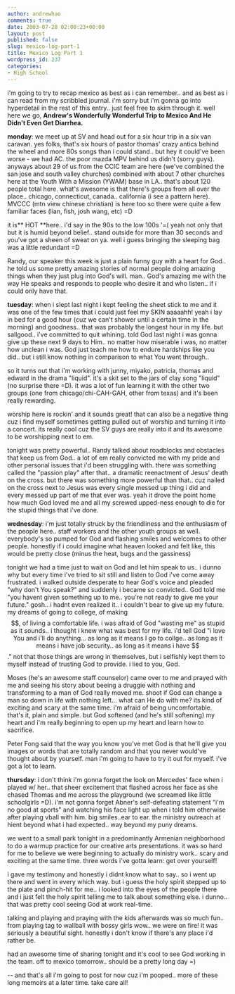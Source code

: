 ```yaml
---
author: andrewhao
comments: true
date: 2003-07-28 02:00:23+00:00
layout: post
published: false
slug: mexico-log-part-1
title: Mexico Log Part 1
wordpress_id: 237
categories:
- High School
---
```


i'm going to try to recap mexico as best as i can remember.. and as best as i can read from my scribbled journal. i'm sorry but i'm gonna go into hyperdetail in the rest of this entry.. just feel free to skim through it. well here we go, **Andrew's Wonderfully Wonderful Trip to Mexico And He Didn't Even Get Diarrhea.**

**monday**: we meet up at SV and head out for a six hour trip in a six van caravan. yes folks, that's six hours of pastor thomas' crazy antics behind the wheel and more 80s songs than i could stand.. but hey it could've been worse - we had AC. the poor mazda MPV behind us didn't (sorry guys). anyways about 29 of us from the CCIC team are here (we've combined the san jose and south valley churches) combined with about 7 other churches here at the Youth With a Mission (YWAM) base in LA.. that's about 120 people total here. what's awesome is that there's groups from all over the place.. chicago, connecticut, canada.. california (i see a pattern here). MVCCC (mtn view chinese christian) is here too so there were quite a few familiar faces (lian, fish, josh wang, etc) =D

it is** HOT **here.. i'd say in the 90s to the low 100s '=( yeah not only that but it is humid beyond belief.. stand outside for more than 30 seconds and you've got a sheen of sweat on ya. well i guess bringing the sleeping bag was a little redundant =D

Randy, our speaker this week is just a plain funny guy with a heart for God.. he told us some pretty amazing stories of normal people doing amazing things when they just plug into God's will. man.. God's amazing me with the way He speaks and responds to people who desire it and who listen.. if i could only have that.

**tuesday**: when i slept last night i kept feeling the sheet stick to me and it was one of the few times that i could just feel my SKIN aaaaahh! yeah i lay in bed for a good hour (cuz we can't shower until a certain time in the morning) and goodness.. that was probably the longest hour in my life. but sallgood.. i've committed to quit whining. told God last night i was gonna give up these next 9 days to Him.. no matter how miserable i was, no matter how unclean i was. God just teach me how to endure hardships like you did.. but i still know nothing in comparison to what You went through..

so it turns out that i'm working with junny, miyako, patricia, thomas and edward in the drama "liquid". it's a skit set to the jars of clay song "liquid" (no surprise there =D).  it was a lot of fun learning it with the other two groups (one from chicago/chi-CAH-GAH, other from texas) and it's been really rewarding.

worship here is rockin' and it sounds great! that can also be a negative thing cuz i find myself sometimes getting pulled out of worship and turning it into a concert. its really cool cuz the SV guys are really into it and its awesome to be worshipping next to em.

tonight was pretty powerful.. Randy talked about roadblocks and obstacles that keep us from God.. a lot of em really convicted me with my pride and other personal issues that i'd been struggling with. there was something called the "passion play" after that.. a dramatic reenactment of Jesus' death on the cross. but there was something more powerful than that.. cuz nailed on the cross next to Jesus was every single messed up thing i did and every messed up part of me that ever was. yeah it drove the point home how much God loved me and all my screwed upped-ness enough to die for the stupid things that i've done.

**wednesday**: i'm just totally struck by the friendliness and the enthusiasm of the people here.. staff workers and the other youth groups as well. everybody's so pumped for God and flashing smiles and welcomes to other people. honestly if i could imagine what heaven looked and felt like, this would be pretty close (minus the heat, bugs and the gassiness)

tonight we had a time just to wait on God and let him speak to us.. i dunno why but every time i've tried to sit still and listen to God i've come away frustrated. i walked outside desperate to hear God's voice and pleaded "why don't You speak?"
and suddenly i became so convicted.. God told me "you havent given something up to me.. you're not ready to give me your future." gosh.. i hadnt even realized it.. i couldn't bear to give up my future. my dreams of going to college, of making $$, of living a comfortable life. i was afraid of God "wasting me" as stupid as it sounds.. i thought i knew what was best for my life. i'd tell God "i love You and i'll do anything... as long as it means I go to collge.. as long as it means i have job security.. as long as it means i have $$." not that those things are wrong in themselves, but i selfishly kept them to myself instead of trusting God to provide. i lied to you, God.

Moses (he's an awesome staff counselor) came over to me and prayed with me and seeing his story about beeing a druggie with nothing and transforming to a man of God really moved me. shoot if God can change a man so down in life with nothing left... what can He do with me? its kind of exciting and scary at the same time. i'm afraid of being uncomfortable. that's it, plain and simple. but God softened (and he's still softening) my heart and i'm really beginning to open up my heart and learn how to sacrifice.

Peter Fong said that the way you know you've met God is that he'll give you images or words that are totally random and that you never would've thought about by yourself. man i'm going to have to try it out for myself. i've got a lot to learn.

**thursday**: i don't think i'm gonna forget the look on Mercedes' face when i played w/ her.. that sheer excitement that flashed across her face as she chased Thomas and me across the playground (we screamed like little schoolgirls =D). i'm not gonna forget Abner's self-defeating statement "i'm no good at sports" and watching his face light up when i told him otherwise after playing vball with him. big smiles..ear to ear. the ministry outreach at hient beyond what i had expected.. way beyond my puny dreams.

we went to a small park tonight in a predominantly Armenian neighborhood to do a warmup practice for our creative arts presentations. it was so hard for me to believe we were beginning to actually do ministry work.. scary and exciting at the same time. three words i've gotta learn: get over yourself!

i gave my testimony and honestly i didnt know what to say.. so i went up there and went in every which way. but i guess the holy spirit stepped up to the plate and pinch-hit for me.. i looked into the eyes of the people there and i just felt the holy spirit telling me to talk about something else. i dunno.. that was pretty cool seeing God at work real-time.

talking and playing and praying with the kids afterwards was so much fun.. from playing tag to wallball with bossy girls wow.. we were on fire! it was seriously a beautiful sight. honestly i don't know if there's any place i'd rather be.

had an awesome time of sharing tonight and it's cool to see God working in the team. off to mexico tomorrow.. should be a pretty long day =)

-- and that's all i'm going to post for now cuz i'm pooped.. more of these long memoirs at a later time. take care all!
 
